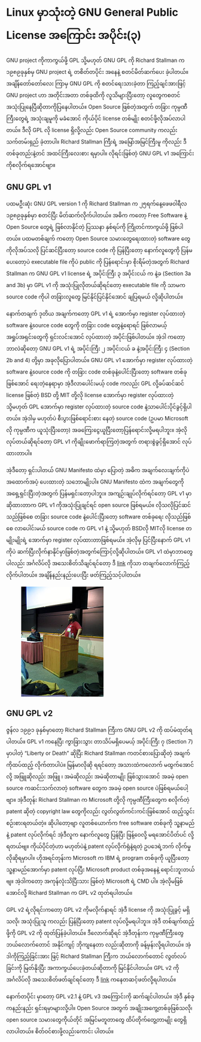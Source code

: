 # Linux မှာသုံးတဲ့ GNU General Public License အကြောင်း အပိုင်း(၃)

GNU project ကိုကာကွယ်ဖို့ GPL သို့မဟုတ် GNU GPL ကို Richard Stallman က ၁၉၈၉ခုနှစ်မှ GNU project ရဲ့ တစိတ်တပိုင်း အနေနဲ့ စတင်မိတ်ဆက်ပေး ခဲ့ပါတယ်။ အချိန်တော်တော်လေး ကြာမှ GNU GPL ကို စတင်ရေးသားခဲ့တာ ကြည့်ချင်အားဖြင့် GNU project ဟာ အတိုင်းအတာ တစ်ခုထိကို လူသိများပြီးတော့ လူတွေကစတင် အသုံးပြုနေပြီဆိုတာကိုပြနေပါတယ်။ Open Source ဖြစ်တဲ့အတွက် တခြား ကုမ္ပဏီကြီးတွေရဲ့ အသုံးချမူကို မခံအောင် ကိုယ်ပိုင် license တစ်မျိုး စတင်ဖို့လိုအပ်လာပါတယ်။ ဒီလို GPL လို license ရှိလို့လည်း Open Source community ကလည်း သက်တမ်းရှည် ခဲ့တာပါ။ Richard Stallman ကြီးရဲ့ အမြော်အမြင်ကြီးမူ ကိုလည်း ဒီတစ်ခုတည်းနဲ့တင် အထင်ကြီးလေးစား ရမှာပါ။ လိုရင်းဖြစ်တဲ့ GNU GPL v1 အကြောင်းကိုစလိုက်ရအောင်ဗျာ။

## GNU GPL v1

ပထမဦးဆုံး GNU GPL version 1 ကို Richard Stallman က ၂၅ရက်နေ့ဖေဖဝါရီလ ၁၉၈၉ခုနှစ်မှာ စတင်ပြီး မိတ်ဆက်လိုက်ပါတယ်။ အဓိက ကတော့ Free Software နဲ့ Open Source တွေရဲ့ ဖြစ်လာနိုင်တဲ့ ပြဿနာ နှစ်ရပ်ကို ကြိုတင်ကာကွယ်ဖို့ ဖြစ်ပါတယ်။ ပထမတစ်ချက် ကတော့ Open Source သမားတွေရေးထားတဲ့ software တွေကိုလိုအပ်သလို ပြင်ဆင်ပြီးတော့ source code ကို ပြန်ပြီးတော့ နောက်လူတွေကို ပြန်မပေးတော့ပဲ executable file ကိုပဲ public ကို ပြန်ရောင်းမှာ စိုးရိမ်တဲ့အတွက် Richard Stallman က GNU GPL v1 license ရဲ့ အပိုင်းကြီး ၃ အပိုင်းငယ် က နဲ့ခ (Section 3a and 3b) မှာ GPL v1 ကို အသုံးပြုလိုတယ်ဆိုရင်တော့ executable file ကို သာမက source code ကိုပါ တခြားလူတွေ မြင်နိုင်ပြင်နိုင်အောင် ချပြရမယ် လို့ဆိုပါတယ်။

နောက်တချက် ဒုတိယ အချက်ကတော့ GPL v1 ရဲ့ အောက်မှာ register လုပ်ထားတဲ့ software နဲ့source code တွေကို တခြား code တွေနဲ့ရောရင် ဖြစ်လာမယ့် အရှုပ်အရှင်းတွေကို ရှင်းလင်းအောင် လုပ်ထားတဲ့ အပိုင်းဖြစ်ပါတယ်။ အဲ့ဒါ ကတော့ ဘာလဲဆိုတော့ GNU GPL v1 ရဲ့ အပိုင်းကြီး ၂ အပိုင်းငယ် ခ နဲ့အပိုင်းကြီး ၄ (Section 2b and 4) တို့မှာ အခုလိုပြောပါတယ်။ GNU GPL v1 အောက်မှာ register လုပ်ထားတဲ့ software နဲ့source code ကို တခြား code တစ်ခုနဲ့ပေါင်းပြီးတော့ software တစ်ခုဖြစ်အောင် ရေးတဲ့နေရာမှာ အဲ့ဒီလာပေါင်းမယ့် code ကလည်း GPL လို့ခပ်ဆင်ဆင် license ဖြစ်တဲ့ BSD တို့ MIT တို့လို license အောက်မှာ register လုပ်ထားတဲ့ သို့မဟုတ် GPL အောက်မှာ register လုပ်ထားတဲ့ source code နဲ့သာပေါင်းပိုင်ခွင့်ရှိပါတယ်။ အဲ့ဒါမှ မဟုတ်ပဲ စီးပွားဖြစ်ရောင်းစား နေတဲ့ source code (ဥပမာ Microsoft လို ကုမ္ပဏီက ယူသုံးပြီးတော့) အခကြေးငွေယူပြီးတော့ပြန်ရောင်းလို့မရပါဘူး။ အဲ့လိုလုပ်တယ်ဆိုရင်တော့ GPL v1 ကိုချိုးဖောက်ရာကြတဲ့အတွက် တရားစွဲခွင့်ရှိအောင် လုပ်ထားတာပါ။

အဲ့ဒီတော့ ရှင်းပါတယ် GNU Manifesto ထဲမှာ ပြောတဲ့ အဓိက အချက်လေးချက်ကိုပဲ အထောက်အပံ့ ပေးထားတဲ့ သဘောမျိုးပါ။ GNU Manifesto ထဲက အချက်တွေကို အရှေ့ရှင်းပြီးတဲ့အတွက် ပြန်မရှင်းတော့ပါဘူး။ အကျဉ်းချုပ်လိုက်ရင်တော့ GPL v1 မှာဆိုထားတာက GPL v1 ကိုအသုံးပြုချင်ရင် open source ဖြစ်ရမယ်။ လိုသလိုပြင်ဆင် သည်ဖြစ်စေ တခြား source code နဲ့ပေါင်းပြီးတော့ software တစ်ခုရေး လိုသည်ဖြစ်စေ လာပေါင်းမယ် source code က GPL v1 နဲ့ သို့မဟုတ် BSDလို MITလို license တမျိုးမျိုးရဲ့ အောက်မှာ register လုပ်ထားတာဖြစ်ရမယ်။ အဲ့လိုမှ ပြင်ပြီးနောက် GPL v1 ကိုပဲ ဆက်ပြီးလိုက်နာနိုင်မှာဖြစ်တဲ့အတွက်ကြောင့်လို့ဆိုပါတယ်။ GPL v1 ထဲမှာဘာတွေ ပါလည်း အင်္ဂလိပ်လို အသေးစိတ်သိချင်ရင်တော့ ဒီ [link](https://www.gnu.org/licenses/old-licenses/gpl-1.0-standalone.html) ကိုသာ တချက်လောက်ကြည့် လိုက်ပါတယ်။ အချိန်နည်းနည်းပေးပြီး ဖတ်ကြည့်သင့်ပါတယ်။

<figure><img src="../.gitbook/assets/220px-Stallman_GPLv3_launch_MIT_060116.jpg" alt=""><figcaption></figcaption></figure>

## GNU GPL v2

ဇွန်လ ၁၉၉၁ ခုနှစ်မှာတော့ Richard Stallman ကြီးက GNU GPL v2 ကို ထပ်မံထုတ်ရပါတယ်။ GPL v1 ကနေပြီး ကွာခြားသွား တာသိပ်မရှိပေမယ့် အပိုင်းကြီး ၇ (Section 7) မှာပါတဲ့ “Liberty or Death” ဆိုပြီး Richard Stallman ကတင်စားပြောဆိုတဲ့ အချက်ကိုထပ်ထည့် လိုက်တာပါပဲ။ မြန်မာလိုဆို ရရင်တော့ အသားထဲကလောက် မထွက်အောင်လို့ အဖြူဆိုလည်း အဖြူ ၊ အမဲဆိုလည်း အမဲဆိုတာမျိုး ဖြစ်သွားအောင် အခမဲ့ open source ကဆင်းသက်လာတဲ့ software တွေက အခမဲ့ open source ပဲဖြစ်ရမယ်ပေါ့ဗျာ။ အဲ့ဒီတုန်း Richard Stallman က Microsoft တို့လို ကုမ္ပဏီကြီးတွေက စလိုက်တဲ့ patent ဆိုတဲ့ copyright law တွေကိုလည်း လွတ်လွတ်ကင်းကင်းဖြစ်အောင် ထည့်သွင်း စဉ်းစားရတယ်တဲ့။ ဆိုပါတော့ဗျာ လူတစ်ယောက်က free software တစ်ခုကို သူ့နာမည်နဲ့ patent လုပ်လိုက်ရင် အဲ့ဒီလူက နောက်လူတွေ ပြန်ပြီး ဖြန့်ဝေလို့ မရအောင်ပိတ်ပင် လို့ရတယ်ဗျ။ ကိုယ်ပိုင်တဲ့ဟာ မဟုတ်ပဲနဲ့ patent လုပ်လိုက်ရုံနဲ့ရတဲ့ ဥပဒေရဲ့ဘက် လိုက်မှုလိုဆိုရမှာပါ။ ဟိုအရင်တုန်းက Microsoft က IBM ရဲ့ program တစ်ခုကို ယူပြီးတော့ သူ့နာမည်အောက်မှာ patent လုပ်ပြီး Microsoft product တစ်ခုအနေနဲ့ ရောင်းဘူးတယ်ဗျ။ အဲ့ဒါကတော့ အကုန်လုံးသိပြီးသား ဖြစ်တဲ့ Microsoft ရဲ့ CMD ပါ။ အဲ့လိုမဖြစ်အောင်လို့ Richard Stallman က GPL v2 ထုတ်ရပါတယ်။

GPL v2 ရဲ့လိုရင်းကတော့ GPL v2 ကိုမလိုက်နာရင် အဲ့ဒီ license ကို အသုံးပြုခွင့် မရှိသလို၊ အသုံးပြုသူ ကလည်း ပြန်ပြီးတော့ patent လုပ်လို့မရပါဘူး။ အဲ့ဒီ တစ်ချက်ထည့် ဖို့ကို GPL v2 ကို ထုတ်ပြန်ခဲ့ပါတယ်။ ဒီလောက်ဆိုရင် အဲ့ဒီတုန်းက ကုမ္ပဏီကြီးတွေ ဘယ်လောက်တောင် အနိုင်ကျင့် ဘိုကျနေတာ လည်းဆိုတာကို ခန့်မှန်းလို့ရပါတယ်။ အဲ့ဒါကိုကြည့်ခြင်းအား ဖြင့် Richard Stallman ကြီးက ဘယ်လောက်တောင် လွတ်လပ်ခြင်းကို မြတ်နိုးပြီး အကာကွယ်ပေးခဲ့တယ်ဆိုတာကို မြင်နိုင်ပါတယ်။ GPL v2 ကို အင်္ဂလိပ်လို အသေးစိတ်ဖတ်ချင်ရင်တော့ ဒီ [link](https://www.gnu.org/licenses/old-licenses/gpl-2.0-standalone.html) ကနေတဆင့်ဖတ်လို့ရပါတယ်။

နောက်တပိုင်း မှာတော့ GPL v2.1 နဲ့ GPL v3 အကြောင်းကို ဆက်ချင်ပါတယ်။ အဲ့ဒီ နှစ်ခုကနည်းနည်း ရှင်းရမှာများလို့ပါ။ Open Source အတွက် အချိုးအကွေ့တစ်ခုဖြစ်သလို၊ open source သမားတွေကိုယ်တိုင် အမြင်မတူတာတွေ ထိပ်တိုက်တွေ့တာမျိုး တွေရှိလာပါတယ်။ စိတ်ဝင်စားဖို့လည်းကောင်း ပါတယ်။
